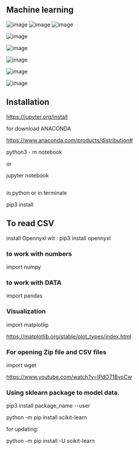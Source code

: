 
## Machine learning

![image](https://user-images.githubusercontent.com/72239384/223581523-1d5529e7-1a3e-484b-ae78-ab94c4a41ad6.png) ![image](https://user-images.githubusercontent.com/72239384/223582468-bb2042e1-362b-4eed-b131-2e92fc427db2.png)
![image](https://user-images.githubusercontent.com/72239384/223583041-e9fd3539-0d42-4b68-b708-178a7df18559.png)

![image](https://user-images.githubusercontent.com/72239384/223584193-e166e522-d0ac-470d-a2a0-9557e79e0b52.png)

![image](https://user-images.githubusercontent.com/72239384/223585731-3fbe6947-9938-41a4-aa32-6be81da4e4b7.png)

![image](https://user-images.githubusercontent.com/72239384/223586147-a73d33b5-e2a4-4960-bfad-65cba9632651.png)

![image](https://user-images.githubusercontent.com/72239384/223590383-644b7910-5294-45be-8d37-a6bdf220d8c4.png)

![image](https://user-images.githubusercontent.com/72239384/223593406-c4fcfe8b-135e-433e-9f16-86b1bf4925e6.png)

## Installation

https://jupyter.org/install


for download ANACONDA

https://www.anaconda.com/products/distribution#

python3 - m notebook 

or 

jupyter notebook

## 

in python or in terminale

pip3 install <programs name>

## To read CSV  
    
install Opennyxl wit : pip3 install opennyxl
    
### to work with numbers

import numpy
 

### to work with DATA

import pandas 


### Visualization

import matplotlip

https://matplotlib.org/stable/plot_types/index.html

### For opening Zip file and CSV files

import wget


https://www.youtube.com/watch?v=IPdO71BvoCw

### Using sklearn package to model data.

pip3 install package_name --user

python -m pip install scikit-learn

for updating:

python -m pip install -U scikit-learn
